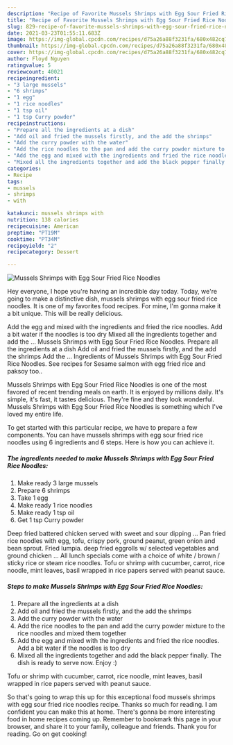 ```yaml
---
description: "Recipe of Favorite Mussels Shrimps with Egg Sour Fried Rice Noodles"
title: "Recipe of Favorite Mussels Shrimps with Egg Sour Fried Rice Noodles"
slug: 829-recipe-of-favorite-mussels-shrimps-with-egg-sour-fried-rice-noodles
date: 2021-03-23T01:55:11.683Z
image: https://img-global.cpcdn.com/recipes/d75a26a88f3231fa/680x482cq70/mussels-shrimps-with-egg-sour-fried-rice-noodles-recipe-main-photo.jpg
thumbnail: https://img-global.cpcdn.com/recipes/d75a26a88f3231fa/680x482cq70/mussels-shrimps-with-egg-sour-fried-rice-noodles-recipe-main-photo.jpg
cover: https://img-global.cpcdn.com/recipes/d75a26a88f3231fa/680x482cq70/mussels-shrimps-with-egg-sour-fried-rice-noodles-recipe-main-photo.jpg
author: Floyd Nguyen
ratingvalue: 5
reviewcount: 40021
recipeingredient:
- "3 large mussels"
- "6 shrimps"
- "1 egg"
- "1 rice noodles"
- "1 tsp oil"
- "1 tsp Curry powder"
recipeinstructions:
- "Prepare all the ingredients at a dish"
- "Add oil and fried the mussels firstly, and the add the shrimps"
- "Add the curry powder with the water"
- "Add the rice noodles to the pan and add the curry powder mixture to the rice noodles and mixed them together"
- "Add the egg and mixed with the ingredients and fried the rice noodles. Add a bit water if the noodles is too dry"
- "Mixed all the ingredients together and add the black pepper finally. The dish is ready to serve now. Enjoy :)"
categories:
- Recipe
tags:
- mussels
- shrimps
- with

katakunci: mussels shrimps with 
nutrition: 138 calories
recipecuisine: American
preptime: "PT19M"
cooktime: "PT34M"
recipeyield: "2"
recipecategory: Dessert

---
```



![Mussels Shrimps with Egg Sour Fried Rice Noodles](https://img-global.cpcdn.com/recipes/d75a26a88f3231fa/680x482cq70/mussels-shrimps-with-egg-sour-fried-rice-noodles-recipe-main-photo.jpg)

Hey everyone, I hope you're having an incredible day today. Today, we're going to make a distinctive dish, mussels shrimps with egg sour fried rice noodles. It is one of my favorites food recipes. For mine, I'm gonna make it a bit unique. This will be really delicious.

Add the egg and mixed with the ingredients and fried the rice noodles. Add a bit water if the noodles is too dry Mixed all the ingredients together and add the … Mussels Shrimps with Egg Sour Fried Rice Noodles. Prepare all the ingredients at a dish Add oil and fried the mussels firstly, and the add the shrimps Add the … Ingredients of Mussels Shrimps with Egg Sour Fried Rice Noodles. See recipes for Sesame salmon with egg fried rice and paksoy too..

Mussels Shrimps with Egg Sour Fried Rice Noodles is one of the most favored of recent trending meals on earth. It is enjoyed by millions daily. It's simple, it's fast, it tastes delicious. They're fine and they look wonderful. Mussels Shrimps with Egg Sour Fried Rice Noodles is something which I've loved my entire life.


To get started with this particular recipe, we have to prepare a few components. You can have mussels shrimps with egg sour fried rice noodles using 6 ingredients and 6 steps. Here is how you can achieve it.

<!--inarticleads1-->

##### The ingredients needed to make Mussels Shrimps with Egg Sour Fried Rice Noodles:

1. Make ready 3 large mussels
1. Prepare 6 shrimps
1. Take 1 egg
1. Make ready 1 rice noodles
1. Make ready 1 tsp oil
1. Get 1 tsp Curry powder


Deep fried battered chicken served with sweet and sour dipping … Pan fried rice noodles with egg, tofu, crispy pork, ground peanut, green onion and bean sprout. Fried lumpia. deep fried eggrolls w/ selected vegetables and ground chicken … All lunch specials come with a choice of white / brown / sticky rice or steam rice noodles. Tofu or shrimp with cucumber, carrot, rice noodle, mint leaves, basil wrapped in rice papers served with peanut sauce. 

<!--inarticleads2-->

##### Steps to make Mussels Shrimps with Egg Sour Fried Rice Noodles:

1. Prepare all the ingredients at a dish
1. Add oil and fried the mussels firstly, and the add the shrimps
1. Add the curry powder with the water
1. Add the rice noodles to the pan and add the curry powder mixture to the rice noodles and mixed them together
1. Add the egg and mixed with the ingredients and fried the rice noodles. Add a bit water if the noodles is too dry
1. Mixed all the ingredients together and add the black pepper finally. The dish is ready to serve now. Enjoy :)


Tofu or shrimp with cucumber, carrot, rice noodle, mint leaves, basil wrapped in rice papers served with peanut sauce. 

So that's going to wrap this up for this exceptional food mussels shrimps with egg sour fried rice noodles recipe. Thanks so much for reading. I am confident you can make this at home. There's gonna be more interesting food in home recipes coming up. Remember to bookmark this page in your browser, and share it to your family, colleague and friends. Thank you for reading. Go on get cooking!
